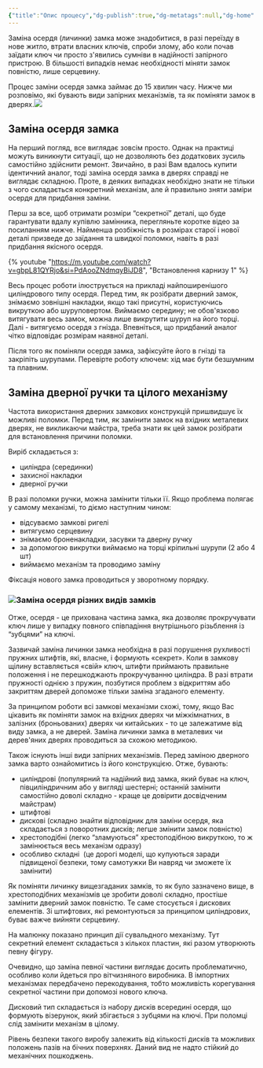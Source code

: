 ```yaml
---
{"title":"Опис процесу","dg-publish":true,"dg-metatags":null,"dg-home":null,"permalink":"/zamina-zamkiv/opis-proczesu/","dgPassFrontmatter":true,"noteIcon":""}
---
```



Заміна осердя (личинки) замка може знадобитися, в разі переїзду в нове житло, втрати власних ключів, спроби злому, або коли почав заїдати ключ чи просто з'явились сумніви в надійності запірного пристрою. В більшості випадків немає необхідності міняти замок повністю, лише серцевину.

Процес заміни осердя замка займає до 15 хвилин часу. Нижче ми розповімо, які бувають види запірних механізмів, та як поміняти замок в дверях.![](https://misto-dverey.com/uploads/images/img/st-1/1104-5.png)

## Заміна осердя замка 

На перший погляд, все виглядає зовсім просто. Однак на практиці можуть виникнути ситуації, що не дозволяють без додаткових зусиль самостійно здійснити ремонт. Звичайно, в разі Вам вдалось купити ідентичний аналог, тоді заміна осердя замка в дверях справді не виглядає складною. Проте, в деяких випадках необхідно знати не тільки з чого складається конкретний механізм, але й правильно зняти заміри осердя для придбання заміни.

Перш за все, щоб отримати розміри “секретної” деталі, що буде гарантувати вдалу купівлю замінника, перегляньте коротке відео за посиланням нижче. Найменша розбіжність в розмірах старої і нової деталі призведе до заїдання та швидкої поломки, навіть в разі придбання якісного осердя.


{% youtube "https://m.youtube.com/watch?v=gbpL81QYRjo&si=PdAooZNdmqyBiJD8", "Встановлення карнизу 1" %}

Весь процес роботи ілюструється на прикладі найпоширенішого циліндрового типу осердя. Перед тим, як розібрати дверний замок, знімаємо зовнішні накладки, якщо такі присутні, користуючись викруткою або шуруповертом. Виймаємо середину; не обов'язково витягувати весь замок, можна лише викрутити шуруп на його торці. Далі - витягуємо осердя з гнізда. Впевніться, що придбаний аналог чітко відповідає розмірам наявної деталі.

Після того як поміняли осердя замка, зафіксуйте його в гнізді та закріпіть шурупами. Перевірте роботу ключем: хід має бути безшумним та плавним.

## Заміна дверної ручки та цілого механізму

Частота використання дверних замкових конструкцій пришвидшує їх можливі поломки. Перед тим, як замінити замок на вхідних металевих дверях, не викликаючи майстра, треба знати як цей замок розібрати для встановлення причини поломки.

Виріб складається з:

*   циліндра (серединки)
*   захисної накладки
*   дверної ручки

В разі поломки ручки, можна замінити тільки її. Якщо проблема полягає у самому механізмі, то діємо наступним чином:

*   відсуваємо замкові ригелі
*   витягуємо серцевину
*   знімаємо броненакладки, засувки та дверну ручку
*   за допомогою викрутки виймаємо на торці кріпильні шурупи (2 або 4 шт)
*   виймаємо механізм та проводимо заміну

Фіксація нового замка проводиться у зворотному порядку.

### ![](https://misto-dverey.com/uploads/images/img/st-1/1104-4.png)Заміна осердя різних видів замків

Отже, осердя - це прихована частина замка, яка дозволяє прокручувати ключ лише у випадку повного співпадіння внутрішнього різьблення із “зубцями” на ключі.

Зазвичай заміна личинки замка необхідна в разі порушення рухливості пружних штифтів, які, власне, і формують «секрет». Коли в замкову щілину вставляється «свій» ключ, штифти приймають правильне положення і не перешкоджають прокручуванню циліндра. В разі втрати пружності однією з пружин, позбутися проблем з відкриттям або закриттям дверей допоможе тільки заміна згаданого елементу.

За принципом роботи всі замкові механізми схожі, тому, якщо Вас цікавить як поміняти замок на вхідних дверях чи міжкімнатних, в залізних (броньованих) дверях чи китайських - то це залежатиме від виду замка, а не дверей. Заміна личинки замка в металевих чи дерев'яних дверях проводиться за схожою методикою.

Також існують інші види запірних механізмів. Перед заміною дверного замка варто ознайомитись із його конструкцією. Отже, бувають:

*   циліндрові (популярний та надійний вид замка, який буває на ключ, півциліндричним або у вигляді шестерні; останній замінити самостійно доволі складно - краще це довірити досвідченим майстрам)
*   штифтові
*   дискові (складно знайти відповідник для заміни осердя, яка складається з поворотних дисків; легше змінити замок повністю)
*   хрестоподібні (легко “зламуються” хрестоподібною викруткою, то ж замінюється весь механізм одразу)
*   особливо складні  (це дорогі моделі, що купуються заради підвищеної безпеки, тому самотужки Ви навряд чи зможете їх замінити)

Як поміняти личинку вищезгаданих замків, то як було зазначено вище, в хрестоподібних механізмів це зробити доволі складно, простіше замінити дверний замок повністю. Те саме стосується і дискових елементів. Зі штифтових, які ремонтуються за принципом циліндрових, буває важче вийняти серцевину.

На малюнку показано принцип дії сувальдного механізму. Тут секретний елемент складається з кількох пластин, які разом утворюють певну фігуру.

Очевидно, що заміна певної частини виглядає досить проблематично, особливо коли йдеться про вітчизняного виробника. В імпортних механізмах передбачено перекодування, тобто можливість корегування секретної частини при допомозі нового ключа.

Дисковий тип складається із набору дисків всередині осердя, що формують візерунок, який збігається з зубцями на ключі. При поломці слід замінити механізм в цілому.

Рівень безпеки такого виробу залежить від кількості дисків та можливих положень пазів на бічних поверхнях. Даний вид не надто стійкий до механічних пошкоджень.
